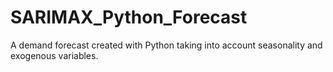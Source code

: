 # SARIMAX_Python_Forecast
A demand forecast created with Python taking into account seasonality and exogenous variables.
